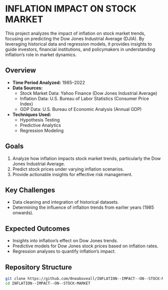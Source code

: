 # INFLATION IMPACT ON STOCK MARKET

This project analyzes the impact of inflation on stock market trends, focusing on predicting the Dow Jones Industrial Average (DJIA). By leveraging historical data and regression models, it provides insights to guide investors, financial institutions, and policymakers in understanding inflation’s role in market dynamics.

## Overview

- **Time Period Analyzed:** 1985–2022  
- **Data Sources:**
  - Stock Market Data: Yahoo Finance (Dow Jones Industrial Average)
  - Inflation Data: U.S. Bureau of Labor Statistics (Consumer Price Index)
  - GDP Data: U.S. Bureau of Economic Analysis (Annual GDP)
- **Techniques Used:**
  - Hypothesis Testing
  - Predictive Analytics
  - Regression Modeling

## Goals

1. Analyze how inflation impacts stock market trends, particularly the Dow Jones Industrial Average.
2. Predict stock prices under varying inflation scenarios.
3. Provide actionable insights for effective risk management.

## Key Challenges

- Data cleaning and integration of historical datasets.
- Determining the influence of inflation trends from earlier years (1985 onwards).

## Expected Outcomes

- Insights into inflation’s effect on Dow Jones trends.
- Predictive models for Dow Jones stock prices based on inflation rates.
- Regression analyses to quantify inflation’s impact.

## Repository Structure

   ```bash
   git clone https://github.com/0neaboveall/INFLATION--IMPACT--ON--STOCK-MARKET.git
   cd INFLATION--IMPACT--ON--STOCK-MARKET
   
